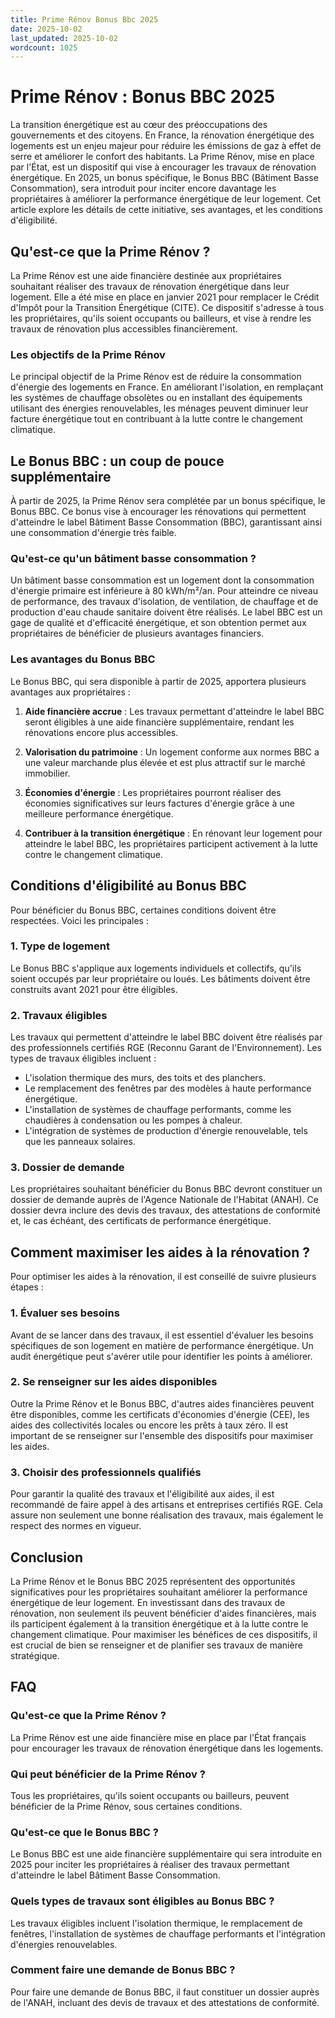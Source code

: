 ```yaml
---
title: Prime Rénov Bonus Bbc 2025
date: 2025-10-02
last_updated: 2025-10-02
wordcount: 1025
---
```


# Prime Rénov : Bonus BBC 2025

La transition énergétique est au cœur des préoccupations des gouvernements et des citoyens. En France, la rénovation énergétique des logements est un enjeu majeur pour réduire les émissions de gaz à effet de serre et améliorer le confort des habitants. La Prime Rénov, mise en place par l'État, est un dispositif qui vise à encourager les travaux de rénovation énergétique. En 2025, un bonus spécifique, le Bonus BBC (Bâtiment Basse Consommation), sera introduit pour inciter encore davantage les propriétaires à améliorer la performance énergétique de leur logement. Cet article explore les détails de cette initiative, ses avantages, et les conditions d'éligibilité.

## Qu'est-ce que la Prime Rénov ?

La Prime Rénov est une aide financière destinée aux propriétaires souhaitant réaliser des travaux de rénovation énergétique dans leur logement. Elle a été mise en place en janvier 2021 pour remplacer le Crédit d'Impôt pour la Transition Énergétique (CITE). Ce dispositif s'adresse à tous les propriétaires, qu'ils soient occupants ou bailleurs, et vise à rendre les travaux de rénovation plus accessibles financièrement.

### Les objectifs de la Prime Rénov

Le principal objectif de la Prime Rénov est de réduire la consommation d'énergie des logements en France. En améliorant l'isolation, en remplaçant les systèmes de chauffage obsolètes ou en installant des équipements utilisant des énergies renouvelables, les ménages peuvent diminuer leur facture énergétique tout en contribuant à la lutte contre le changement climatique.

## Le Bonus BBC : un coup de pouce supplémentaire

À partir de 2025, la Prime Rénov sera complétée par un bonus spécifique, le Bonus BBC. Ce bonus vise à encourager les rénovations qui permettent d'atteindre le label Bâtiment Basse Consommation (BBC), garantissant ainsi une consommation d'énergie très faible.

### Qu'est-ce qu'un bâtiment basse consommation ?

Un bâtiment basse consommation est un logement dont la consommation d'énergie primaire est inférieure à 80 kWh/m²/an. Pour atteindre ce niveau de performance, des travaux d'isolation, de ventilation, de chauffage et de production d'eau chaude sanitaire doivent être réalisés. Le label BBC est un gage de qualité et d'efficacité énergétique, et son obtention permet aux propriétaires de bénéficier de plusieurs avantages financiers.

### Les avantages du Bonus BBC

Le Bonus BBC, qui sera disponible à partir de 2025, apportera plusieurs avantages aux propriétaires :

1. **Aide financière accrue** : Les travaux permettant d'atteindre le label BBC seront éligibles à une aide financière supplémentaire, rendant les rénovations encore plus accessibles.
   
2. **Valorisation du patrimoine** : Un logement conforme aux normes BBC a une valeur marchande plus élevée et est plus attractif sur le marché immobilier.

3. **Économies d'énergie** : Les propriétaires pourront réaliser des économies significatives sur leurs factures d'énergie grâce à une meilleure performance énergétique.

4. **Contribuer à la transition énergétique** : En rénovant leur logement pour atteindre le label BBC, les propriétaires participent activement à la lutte contre le changement climatique.

## Conditions d'éligibilité au Bonus BBC

Pour bénéficier du Bonus BBC, certaines conditions doivent être respectées. Voici les principales :

### 1. Type de logement

Le Bonus BBC s'applique aux logements individuels et collectifs, qu'ils soient occupés par leur propriétaire ou loués. Les bâtiments doivent être construits avant 2021 pour être éligibles.

### 2. Travaux éligibles

Les travaux qui permettent d'atteindre le label BBC doivent être réalisés par des professionnels certifiés RGE (Reconnu Garant de l'Environnement). Les types de travaux éligibles incluent :

- L'isolation thermique des murs, des toits et des planchers.
- Le remplacement des fenêtres par des modèles à haute performance énergétique.
- L'installation de systèmes de chauffage performants, comme les chaudières à condensation ou les pompes à chaleur.
- L'intégration de systèmes de production d'énergie renouvelable, tels que les panneaux solaires.

### 3. Dossier de demande

Les propriétaires souhaitant bénéficier du Bonus BBC devront constituer un dossier de demande auprès de l'Agence Nationale de l'Habitat (ANAH). Ce dossier devra inclure des devis des travaux, des attestations de conformité et, le cas échéant, des certificats de performance énergétique.

## Comment maximiser les aides à la rénovation ?

Pour optimiser les aides à la rénovation, il est conseillé de suivre plusieurs étapes :

### 1. Évaluer ses besoins

Avant de se lancer dans des travaux, il est essentiel d'évaluer les besoins spécifiques de son logement en matière de performance énergétique. Un audit énergétique peut s'avérer utile pour identifier les points à améliorer.

### 2. Se renseigner sur les aides disponibles

Outre la Prime Rénov et le Bonus BBC, d'autres aides financières peuvent être disponibles, comme les certificats d'économies d'énergie (CEE), les aides des collectivités locales ou encore les prêts à taux zéro. Il est important de se renseigner sur l'ensemble des dispositifs pour maximiser les aides.

### 3. Choisir des professionnels qualifiés

Pour garantir la qualité des travaux et l'éligibilité aux aides, il est recommandé de faire appel à des artisans et entreprises certifiés RGE. Cela assure non seulement une bonne réalisation des travaux, mais également le respect des normes en vigueur.

## Conclusion

La Prime Rénov et le Bonus BBC 2025 représentent des opportunités significatives pour les propriétaires souhaitant améliorer la performance énergétique de leur logement. En investissant dans des travaux de rénovation, non seulement ils peuvent bénéficier d'aides financières, mais ils participent également à la transition énergétique et à la lutte contre le changement climatique. Pour maximiser les bénéfices de ces dispositifs, il est crucial de bien se renseigner et de planifier ses travaux de manière stratégique.

## FAQ

### Qu'est-ce que la Prime Rénov ?

La Prime Rénov est une aide financière mise en place par l'État français pour encourager les travaux de rénovation énergétique dans les logements.

### Qui peut bénéficier de la Prime Rénov ?

Tous les propriétaires, qu'ils soient occupants ou bailleurs, peuvent bénéficier de la Prime Rénov, sous certaines conditions.

### Qu'est-ce que le Bonus BBC ?

Le Bonus BBC est une aide financière supplémentaire qui sera introduite en 2025 pour inciter les propriétaires à réaliser des travaux permettant d'atteindre le label Bâtiment Basse Consommation.

### Quels types de travaux sont éligibles au Bonus BBC ?

Les travaux éligibles incluent l'isolation thermique, le remplacement de fenêtres, l'installation de systèmes de chauffage performants et l'intégration d'énergies renouvelables.

### Comment faire une demande de Bonus BBC ?

Pour faire une demande de Bonus BBC, il faut constituer un dossier auprès de l'ANAH, incluant des devis de travaux et des attestations de conformité.
